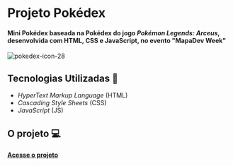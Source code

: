 # Projeto Pokédex
#### Mini Pokédex baseada na Pokédex do jogo _Pokémon Legends: Arceus_, desenvolvida com HTML, CSS e JavaScript, no evento "MapaDev Week"
![pokedex-icon-28](https://user-images.githubusercontent.com/59178745/174316128-8c93e631-5b2b-4427-a3aa-a4e65a0fa8d4.png)
## Tecnologias Utilizadas &#x1F680;
+ _HyperText Markup Language_ (HTML)
+ _Cascading Style Sheets_ (CSS)
+ _JavaScript_ (JS)
## O projeto &#x1F4BB;

#### [Acesse o projeto](https://josec-junior.github.io/projeto-pokedex-mapadev-week/)
